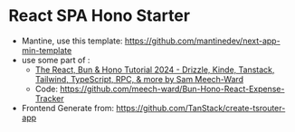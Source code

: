 # React SPA Hono Starter


- Mantine, use this template: https://github.com/mantinedev/next-app-min-template
- use some part of :
  - [The React, Bun & Hono Tutorial 2024 - Drizzle, Kinde, Tanstack, Tailwind, TypeScript, RPC, & more by Sam Meech-Ward](https://youtu.be/jXyTIQOfTTk)
  - Code: https://github.com/meech-ward/Bun-Hono-React-Expense-Tracker
- Frontend Generate from: https://github.com/TanStack/create-tsrouter-app
